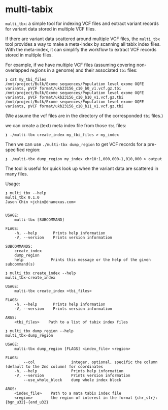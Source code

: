 multi-tabix
================

`multi_tbx`: a simple tool for indexing VCF files and extract variant records for variant data stored in multiple VCF files.

If there are variant data scattered around multiple VCF files, the `multi_tbx` tool provides a way to make a meta-index by
scanning all tabix index files. With the meta-index, it can simplify the workflow to extract VCF records stored in multiple files.

For example, if we have multiple VCF files (assuming covering non-overlapped regions in a genome) and their associated `tbi` files:

```
❯ cat my_tbi_files
/mnt/project/Bulk/Exome sequences/Population level exome OQFE variants, pVCF format/ukb23156_c10_b0_v1.vcf.gz.tbi
/mnt/project/Bulk/Exome sequences/Population level exome OQFE variants, pVCF format/ukb23156_c10_b10_v1.vcf.gz.tbi
/mnt/project/Bulk/Exome sequences/Population level exome OQFE variants, pVCF format/ukb23156_c10_b11_v1.vcf.gz.tbi
```

(We assume the vcf files are in the directory of the corresponded `tbi` files.)

we can create a (text) meta index file from those `tbi` files:

```
❯ ./multi-tbx create_index my_tbi_files > my_index
```

Then we can use `./multi-tbx dump_region` to get VCF records for a pre-specified region:
```
❯ ./multi-tbx dump_region my_index chr10:1,000,000-1,010,000 > output
```

The tool is useful for quick look up when the variant data are scattered in many files.


Usage:

```
❯ multi_tbx --help
multi_tbx 0.1.0
Jason Chin <jchin@dnanexus.com>


USAGE:
    multi-tbx [SUBCOMMAND]

FLAGS:
    -h, --help       Prints help information
    -V, --version    Prints version information

SUBCOMMANDS:
    create_index
    dump_region
    help            Prints this message or the help of the given subcommand(s)
```

```
❯ multi_tbx create_index --help
multi_tbx-create_index

USAGE:
    multi-tbx create_index <tbi_files>

FLAGS:
    -h, --help       Prints help information
    -V, --version    Prints version information

ARGS:
    <tbi_files>    Path to a list of tabix index files
```

```
❯ multi_tbx dump_region --help
multi_tbx-dump_region

USAGE:
    multi-tbx dump_region [FLAGS] <index_file> <region>

FLAGS:
        --col                integer, optional, specific the column (default to the 2nd column) for coordinates
    -h, --help               Prints help information
    -V, --version            Prints version information
        --use_whole_block    dump whole index block

ARGS:
    <index_file>    Path to a mata tabix index file
    <region>        the region of interest in the format {chr_str}:{bgn_u32}-{end_u32}
```
